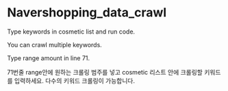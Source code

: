 # Navershopping_data_crawl

Type keywords in cosmetic list and run code. 

You can crawl multiple keywords. 

Type range amount in line 71.

71번줄 range안에 원하는 크롤링 범주를 넣고 cosmetic 리스트 안에 크롤링할 키워드를 입력하세요. 다수의 키워드 크롤링이 가능합니다.

